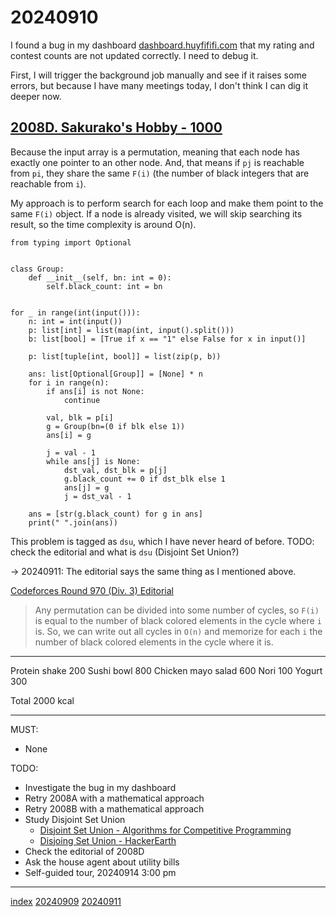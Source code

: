 <head><meta name="viewport" content="width=device-width, initial-scale=1.0, user-scalable=yes" /><meta charset="UTF-8"></head>

# 20240910

I found a bug in my dashboard [dashboard.huyfififi.com](dashboard.huyfififi.com) that my rating and contest counts are not updated correctly. I need to debug it.

First, I will trigger the background job manually and see if it raises some errors, but because I have many meetings today, I don\'t think I can dig it deeper now.

## [2008D. Sakurako's Hobby - 1000](https://codeforces.com/contest/2008/problem/D)

Because the input array is a permutation, meaning that each node has exactly one pointer to an other node. And, that means if `pj` is reachable from `pi`, they share the same `F(i)` (the number of black integers that are reachable from `i`).

My approach is to perform search for each loop and make them point to the same `F(i)` object. If a node is already visited, we will skip searching its result, so the time complexity is around O(n).

```
from typing import Optional


class Group:
    def __init__(self, bn: int = 0):
        self.black_count: int = bn


for _ in range(int(input())):
    n: int = int(input())
    p: list[int] = list(map(int, input().split()))
    b: list[bool] = [True if x == "1" else False for x in input()]

    p: list[tuple[int, bool]] = list(zip(p, b))

    ans: list[Optional[Group]] = [None] * n
    for i in range(n):
        if ans[i] is not None:
            continue

        val, blk = p[i]
        g = Group(bn=(0 if blk else 1))
        ans[i] = g

        j = val - 1
        while ans[j] is None:
            dst_val, dst_blk = p[j]
            g.black_count += 0 if dst_blk else 1
            ans[j] = g
            j = dst_val - 1

    ans = [str(g.black_count) for g in ans]
    print(" ".join(ans))
```

This problem is tagged as `dsu`, which I have never heard of before. TODO: check the editorial and what is `dsu` (Disjoint Set Union?)

-> 20240911: The editorial says the same thing as I mentioned above.

[Codeforces Round 970 (Div. 3) Editorial](https://codeforces.com/blog/entry/133509)

> Any permutation can be divided into some number of cycles, so `F(i)` is equal to the number of black colored elements in the cycle where `i` is. So, we can write out all cycles in `O(n)` and memorize for each `i` the number of black colored elements in the cycle where it is.

---

Protein shake 200
Sushi bowl 800
Chicken mayo salad 600
Nori 100
Yogurt 300

Total 2000 kcal

---

MUST:

- None

TODO:

- Investigate the bug in my dashboard
- Retry 2008A with a mathematical approach
- Retry 2008B with a mathematical approach
- Study Disjoint Set Union
	- [Disjoint Set Union - Algorithms for Competitive Programming](https://cp-algorithms.com/data_structures/disjoint_set_union.html)
	- [Disjoing Set Union - HackerEarth](https://www.hackerearth.com/practice/notes/abhinav92003/disjoint-set-union/)
- Check the editorial of 2008D
- Ask the house agent about utility bills
- Self-guided tour, 20240914 3:00 pm

---

[index](../../index.html)
[20240909](20240909.html)
[20240911](20240911.html)
